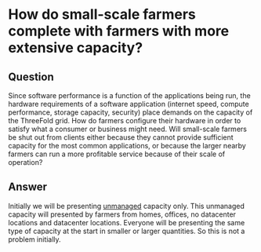 # How do small-scale farmers complete with farmers with more extensive capacity?

## Question

Since software performance is a function of the applications being run, the hardware requirements of a software application (internet speed, compute performance, storage capacity, security) place demands on the capacity of the ThreeFold grid. How do farmers configure their hardware in order to satisfy what a consumer or business might need. Will small-scale farmers be shut out from clients either because they cannot provide sufficient capacity for the most common applications, or because the larger nearby farmers can run a more profitable service because of their scale of operation?

## Answer

Initially we will be presenting [unmanaged](https://github.com/threefoldfoundation/info_foundation/blob/master/docs/definitions/threefold_unmanaged_capacity.md) capacity only. This unmanaged capacity will presented by farmers from homes, offices, no datacenter locations and datacenter locations. Everyone will be presenting the same type of capacity at the start in smaller or larger quantities. So this is not a problem initially.
